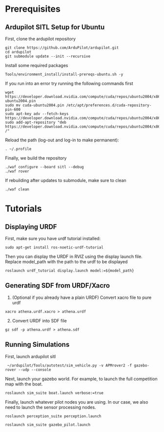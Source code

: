 # Prerequisites
## Ardupilot SITL Setup for Ubuntu
First, clone the ardupilot repository
```
git clone https://github.com/ArduPilot/ardupilot.git
cd ardupilot
git submodule update --init --recursive
```
Install some required packages
```
Tools/environment_install/install-prereqs-ubuntu.sh -y
```
If you run into an error try running the following commands first
```
wget https://developer.download.nvidia.com/compute/cuda/repos/ubuntu2004/x86_64/cuda-ubuntu2004.pin
sudo mv cuda-ubuntu2004.pin /etc/apt/preferences.d/cuda-repository-pin-600
sudo apt-key adv --fetch-keys https://developer.download.nvidia.com/compute/cuda/repos/ubuntu2004/x86_64/3bf863cc.pub
sudo add-apt-repository "deb https://developer.download.nvidia.com/compute/cuda/repos/ubuntu2004/x86_64/ /"
```
Reload the path (log-out and log-in to make permanent):
```
. ~/.profile
```

Finally, we build the repository
```
./waf configure --board sitl --debug
./waf rover
```
If rebuilding after updates to submodule, make sure to clean
```
./waf clean
```
# Tutorials
## Displaying URDF
First, make sure you have urdf tutorial installed:
```
sudo apt-get install ros-noetic-urdf-tutorial
```
Then you can display the URDF in RVIZ using the display launch file. Replace model_path with the path to the urdf to be displayed
```
roslaunch urdf_tutorial display.launch model:=${model_path}
```
## Generating SDF from URDF/Xacro
1. (Optional if you already have a plain URDF) Convert xacro file to pure urdf 
```
xacro athena.urdf.xacro > athena.urdf
```
2. Convert URDF into SDF file 
```
gz sdf -p athena.urdf > athena.sdf
```
## Running Simulations
First, launch ardupilot sitl
```
 ~/ardupilot/Tools/autotest/sim_vehicle.py -v APMrover2 -f gazebo-rover --udp --console
```
Next, launch your gazebo world. For example, to launch the full competition map with the boat.
```
roslaunch sim_suite boat.launch verbose:=true 
```
Finally, launch whatever pilot nodes you are using. In our case, we also need to launch the sensor processing nodes.
```
roslaunch perception_suite perception.launch 
```

```
roslaunch sim_suite gazebo_pilot.launch
```
